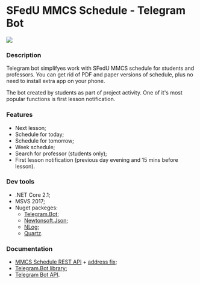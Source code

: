 # SFedU MMCS Schedule - Telegram Bot

![](https://d.radikal.ru/d11/1909/da/3885b9ba6dfa.jpg)

### Description
Telegram bot simplifyes work with SFedU MMCS schedule for students and professors. You can get rid of PDF and paper versions of schedule, plus no need to install extra app on your phone.

The bot created by students as part of project activity. One of it's most popular functions is first lesson notification.

### Features
- Next lesson;
- Schedule for today;
- Schedule for tomorrow;
- Week schedule;
- Search for professor (students only);
- First lesson notification (previous day evening and 15 mins before lesson).

### Dev tools
- .NET Core 2.1;
- MSVS 2017;
- Nuget packeges:
	- [Telegram.Bot](https://github.com/TelegramBots/Telegram.Bot "Telegram.Bot");
	- [Newtonsoft.Json](https://github.com/JamesNK/Newtonsoft.Json "Newtonsoft.Json");
	- [NLog](https://github.com/NLog/NLog "NLog");
	- [Quartz](https://github.com/quartznet/quartznet "Quartz").

### Documentation
- [MMCS Schedule REST API](http://users.mmcs.sfedu.ru/~schedule/restapi/ "MMCS Schedule REST API") + [address fix](https://github.com/mmcs-sfedu/mmcs-schedule/commit/1b5b0463ac60f0cd813f2909c4ebbb5aab1799c3#diff-9fd21b0a7312feeab15141038d69909f "address fix");
- [Telegram.Bot library](https://telegrambots.github.io/book/ "Telegram.Bot");
- [Telegram Bot API](https://core.telegram.org/bots/api "Telegram Bot API").
